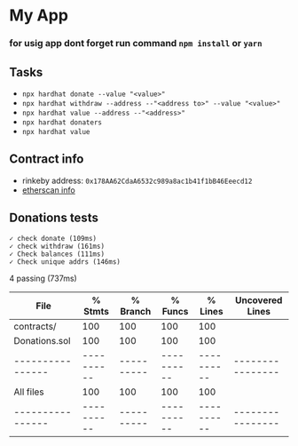 # My App
### for usig app dont forget run command `npm install` or `yarn`
## Tasks
- `npx hardhat donate --value "<value>"`
- `npx hardhat withdraw --address --"<address to>" --value "<value>"`
- `npx hardhat value --address --"<address>"`
- `npx hardhat donaters`
- `npx hardhat value`

## Contract info
- rinkeby address: `0x178AA62CdaA6532c989a8ac1b41f1bB46Eeecd12`
- [etherscan info](https://rinkeby.etherscan.io/address/0x178AA62CdaA6532c989a8ac1b41f1bB46Eeecd12)

## Donations tests
    ✓ check donate (109ms)
    ✓ check withdraw (161ms)
    ✓ Check balances (111ms)
    ✓ Check unique addrs (146ms)

  4 passing (737ms)

|File            |  % Stmts | % Branch |  % Funcs |  % Lines |Uncovered Lines |
|----------------|----------|----------|----------|----------|----------------|
| contracts/     |      100 |      100 |      100 |      100 |                |
|  Donations.sol |      100 |      100 |      100 |      100 |                |
|----------------|----------|----------|----------|----------|----------------|
|All files       |      100 |      100 |      100 |      100 |                |
|----------------|----------|----------|----------|----------|----------------|
